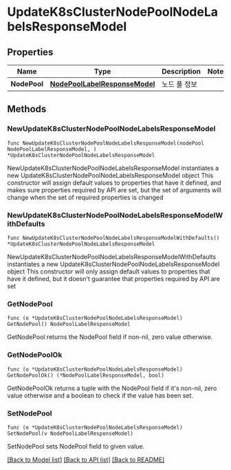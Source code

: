 # UpdateK8sClusterNodePoolNodeLabelsResponseModel

## Properties

Name | Type | Description | Notes
------------ | ------------- | ------------- | -------------
**NodePool** | [**NodePoolLabelResponseModel**](NodePoolLabelResponseModel.md) | 노드 풀 정보 | 

## Methods

### NewUpdateK8sClusterNodePoolNodeLabelsResponseModel

`func NewUpdateK8sClusterNodePoolNodeLabelsResponseModel(nodePool NodePoolLabelResponseModel, ) *UpdateK8sClusterNodePoolNodeLabelsResponseModel`

NewUpdateK8sClusterNodePoolNodeLabelsResponseModel instantiates a new UpdateK8sClusterNodePoolNodeLabelsResponseModel object
This constructor will assign default values to properties that have it defined,
and makes sure properties required by API are set, but the set of arguments
will change when the set of required properties is changed

### NewUpdateK8sClusterNodePoolNodeLabelsResponseModelWithDefaults

`func NewUpdateK8sClusterNodePoolNodeLabelsResponseModelWithDefaults() *UpdateK8sClusterNodePoolNodeLabelsResponseModel`

NewUpdateK8sClusterNodePoolNodeLabelsResponseModelWithDefaults instantiates a new UpdateK8sClusterNodePoolNodeLabelsResponseModel object
This constructor will only assign default values to properties that have it defined,
but it doesn't guarantee that properties required by API are set

### GetNodePool

`func (o *UpdateK8sClusterNodePoolNodeLabelsResponseModel) GetNodePool() NodePoolLabelResponseModel`

GetNodePool returns the NodePool field if non-nil, zero value otherwise.

### GetNodePoolOk

`func (o *UpdateK8sClusterNodePoolNodeLabelsResponseModel) GetNodePoolOk() (*NodePoolLabelResponseModel, bool)`

GetNodePoolOk returns a tuple with the NodePool field if it's non-nil, zero value otherwise
and a boolean to check if the value has been set.

### SetNodePool

`func (o *UpdateK8sClusterNodePoolNodeLabelsResponseModel) SetNodePool(v NodePoolLabelResponseModel)`

SetNodePool sets NodePool field to given value.



[[Back to Model list]](../README.md#documentation-for-models) [[Back to API list]](../README.md#documentation-for-api-endpoints) [[Back to README]](../README.md)


